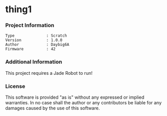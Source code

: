 thing1
================



### Project Information
```
Type              : Scratch
Version           : 1.0.0
Author            : Daybig6A
Firmware          : 42
```

### Additional Information
This project requires a Jade Robot to run!

### License
This software is provided "as is" without any expressed or implied warranties.  In no case shall the author or any contributors be liable for any damages caused by the use of this software.

